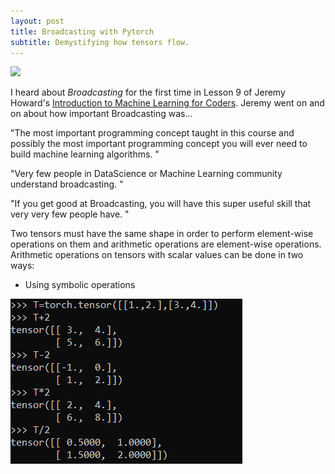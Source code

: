 ```yaml
---
layout: post
title: Broadcasting with Pytorch
subtitle: Demystifying how tensors flow.
---
```


![](https://i.ibb.co/qNkt1vw/Pytorchv-Tf.jpg)

I heard about *Broadcasting* for the first time in Lesson 9 of Jeremy Howard's [Introduction to Machine Learning for Coders](http://course18.fast.ai/ml). Jeremy went on and on about how important Broadcasting was...

"The most important programming concept taught in this course and possibly the most important programming concept you will ever need to build machine learning algorithms. "

"Very few people in DataScience or Machine Learning community understand broadcasting. "

"If you get good at Broadcasting, you will have this super useful skill that very very few people have. "

Two tensors must have the same shape in order to perform element-wise operations on them and arithmetic operations are element-wise operations. Arithmetic operations on tensors with scalar values can be done in two ways: 

* Using symbolic operations

![](https://github.com/jidindinesh/jidindinesh.github.io/blob/master/assets/symbolic.PNG)
